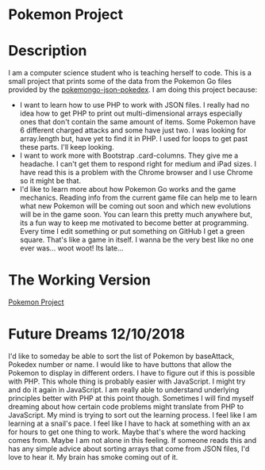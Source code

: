 # Pokemon Project

# Description

I am a computer science student who is teaching herself to code. This is a small project that prints some of the data from the Pokemon Go files provided by the [pokemongo-json-pokedex](https://github.com/pokemongo-dev-contrib/pokemongo-json-pokedex). I am doing this project because:

* I want to learn how to use PHP to work with JSON files. I really had no idea how to get PHP to print out multi-dimensional arrays especially ones that don't contain the same amount of items. Some Pokemon have 6 different charged attacks and some have just two. I was looking for array.length but, have yet to find it in PHP. I used for loops to get past these parts. I'll keep looking.
* I want to work more with Bootstrap .card-columns. They give me a headache. I can't get them to respond right for medium and iPad sizes. I have read this is a problem with the Chrome browser and I use Chrome so it might be that.
* I'd like to learn more about how Pokemon Go works and the game mechanics. Reading info from the current game file can help me to learn what new Pokemon will be coming out soon and which new evolutions will be in the game soon. You can learn this pretty much anywhere but, its a fun way to keep me motivated to become better at programming. Every time I edit something or put something on GitHub I get a green square. That's like a game in itself. I wanna be the very best like no one ever was... woot woot! Its late...

# The Working Version

[Pokemon Project](https://www.unicornpoint.net/pokemon)

# Future Dreams 12/10/2018

I'd like to someday be able to sort the list of Pokemon by baseAttack, Pokedex number or name. I would like to have buttons that allow the Pokemon to display in different orders. I have to figure out if this is possible with PHP. This whole thing is probably easier with JavaScript. I might try and do it again in JavaScript. I am really able to understand underlying principles better with PHP at this point though. Sometimes I will find myself dreaming about how certain code problems might translate from PHP to JavaScript. My mind is trying to sort out the learning process. I feel like I am learning at a snail's pace. I feel like I have to hack at something with an ax for hours to get one thing to work. Maybe that's where the word hacking comes from. Maybe I am not alone in this feeling. If someone reads this and has any simple advice about sorting arrays that come from JSON files, I'd love to hear it. My brain has smoke coming out of it.
